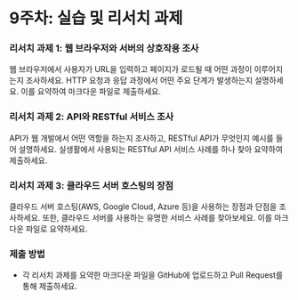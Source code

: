 # 9주차: 실습 및 리서치 과제

### 리서치 과제 1: 웹 브라우저와 서버의 상호작용 조사
웹 브라우저에서 사용자가 URL을 입력하고 페이지가 로드될 때 어떤 과정이 이루어지는지 조사하세요. HTTP 요청과 응답 과정에서 어떤 주요 단계가 발생하는지 설명하세요. 이를 요약하여 마크다운 파일로 제출하세요.

### 리서치 과제 2: API와 RESTful 서비스 조사
API가 웹 개발에서 어떤 역할을 하는지 조사하고, RESTful API가 무엇인지 예시를 들어 설명하세요. 실생활에서 사용되는 RESTful API 서비스 사례를 하나 찾아 요약하여 제출하세요.

### 리서치 과제 3: 클라우드 서버 호스팅의 장점
클라우드 서버 호스팅(AWS, Google Cloud, Azure 등)을 사용하는 장점과 단점을 조사하세요. 또한, 클라우드 서버를 사용하는 유명한 서비스 사례를 찾아보세요. 이를 마크다운 파일로 요약하세요.

### 제출 방법
- 각 리서치 과제를 요약한 마크다운 파일을 GitHub에 업로드하고 Pull Request를 통해 제출하세요.
